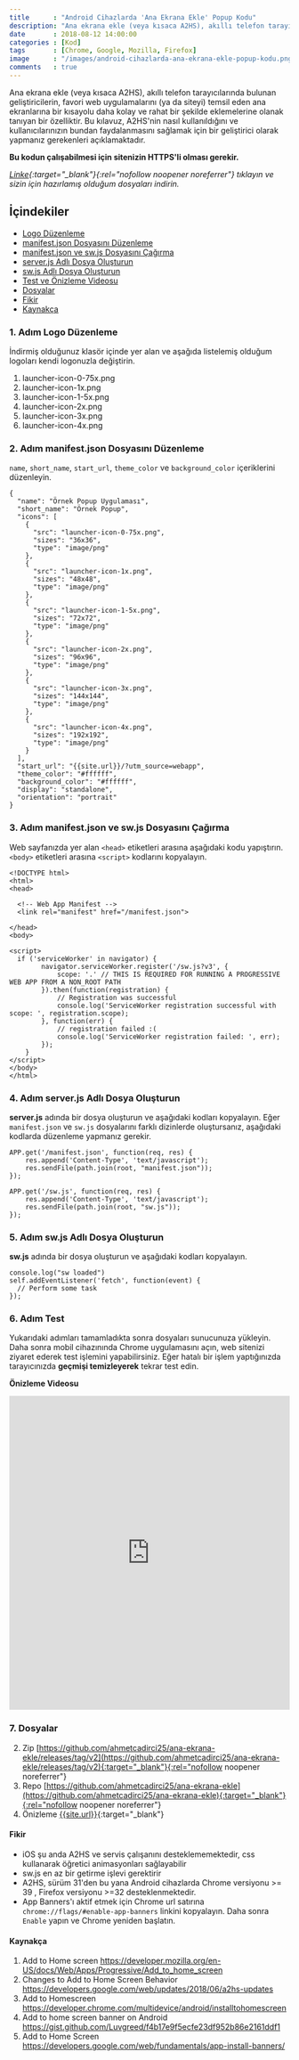 ```yaml
---
title      : "Android Cihazlarda 'Ana Ekrana Ekle' Popup Kodu"
description: "Ana ekrana ekle (veya kısaca A2HS), akıllı telefon tarayıcılarında bulunan geliştiricilerin, favori web uygulamalarını (ya da siteyi) temsil eden ana ekranlarına bir kısayolu daha kolay ve rahat bir şekilde eklemelerine olanak tanıyan bir özelliktir."
date       : 2018-08-12 14:00:00
categories : [Kod]
tags       : [Chrome, Google, Mozilla, Firefox]
image      : "/images/android-cihazlarda-ana-ekrana-ekle-popup-kodu.png"
comments   : true
---
```


Ana ekrana ekle (veya kısaca A2HS), akıllı telefon tarayıcılarında bulunan geliştiricilerin, favori web uygulamalarını (ya da siteyi) temsil eden ana ekranlarına bir kısayolu daha kolay ve rahat bir şekilde eklemelerine olanak tanıyan bir özelliktir. Bu kılavuz, A2HS'nin nasıl kullanıldığını ve kullanıcılarınızın bundan faydalanmasını sağlamak için bir geliştirici olarak yapmanız gerekenleri açıklamaktadır.

**Bu kodun çalışabilmesi için sitenizin HTTPS'li olması gerekir.**

*[Linke](https://github.com/ahmetcadirci25/ana-ekrana-ekle/releases/tag/v2){:target="_blank"}{:rel="nofollow noopener noreferrer"} tıklayın ve sizin için hazırlamış olduğum dosyaları indirin.*

## İçindekiler

- [Logo Düzenleme]({{site.url}}/2018/android-cihazlarda-ana-ekrana-ekle-popup-kodu/#1-adım-logo-düzenleme)
- [manifest.json Dosyasını Düzenleme]({{site.url}}/2018/android-cihazlarda-ana-ekrana-ekle-popup-kodu/#2-adım-manifestjson-dosyasını-düzenleme)
- [manifest.json ve sw.js Dosyasını Çağırma]({{site.url}}/2018/android-cihazlarda-ana-ekrana-ekle-popup-kodu/#3-adım-manifestjson-ve-swjs-dosyasını-çağırma)
- [server.js Adlı Dosya Oluşturun]({{site.url}}/2018/android-cihazlarda-ana-ekrana-ekle-popup-kodu/#4-adım-serverjs-adlı-dosya-oluşturun)
- [sw.js Adlı Dosya Oluşturun]({{site.url}}/2018/android-cihazlarda-ana-ekrana-ekle-popup-kodu/#5-adım-swjs-adlı-dosya-oluşturun)
- [Test ve Önizleme Videosu]({{site.url}}/2018/android-cihazlarda-ana-ekrana-ekle-popup-kodu/#6-adım-test)
- [Dosyalar]({{site.url}}/2018/android-cihazlarda-ana-ekrana-ekle-popup-kodu/#7-dosyalar)
- [Fikir]({{site.url}}/2018/android-cihazlarda-ana-ekrana-ekle-popup-kodu/#fikir)
- [Kaynakça]({{site.url}}/2018/android-cihazlarda-ana-ekrana-ekle-popup-kodu/#kaynakça)

### 1. Adım Logo Düzenleme

İndirmiş olduğunuz klasör içinde yer alan ve aşağıda listelemiş olduğum logoları kendi logonuzla değiştirin. 

1. launcher-icon-0-75x.png
2. launcher-icon-1x.png
3. launcher-icon-1-5x.png
4. launcher-icon-2x.png
5. launcher-icon-3x.png
6. launcher-icon-4x.png


### 2. Adım manifest.json Dosyasını Düzenleme

`name`, `short_name`, `start_url`, `theme_color` ve `background_color` içeriklerini düzenleyin. 

```
{
  "name": "Örnek Popup Uygulaması",
  "short_name": "Örnek Popup",
  "icons": [
    {
      "src": "launcher-icon-0-75x.png",
      "sizes": "36x36",
      "type": "image/png"
    },
    {
      "src": "launcher-icon-1x.png",
      "sizes": "48x48",
      "type": "image/png"
    },
    {
      "src": "launcher-icon-1-5x.png",
      "sizes": "72x72",
      "type": "image/png"
    },
    {
      "src": "launcher-icon-2x.png",
      "sizes": "96x96",
      "type": "image/png"
    },
    {
      "src": "launcher-icon-3x.png",
      "sizes": "144x144",
      "type": "image/png"
    },
    {
      "src": "launcher-icon-4x.png",
      "sizes": "192x192",
      "type": "image/png"
    }
  ],
  "start_url": "{{site.url}}/?utm_source=webapp",
  "theme_color": "#ffffff",
  "background_color": "#ffffff",
  "display": "standalone",
  "orientation": "portrait"
}
```

### 3. Adım manifest.json ve sw.js Dosyasını Çağırma

Web sayfanızda yer alan `<head>` etiketleri arasına aşağıdaki kodu yapıştırın.  `<body>` etiketleri arasına `<script>` kodlarını kopyalayın.

```
<!DOCTYPE html>
<html>
<head>

  <!-- Web App Manifest -->
  <link rel="manifest" href="/manifest.json">

</head>
<body>

<script>
  if ('serviceWorker' in navigator) {
        navigator.serviceWorker.register('/sw.js?v3', {
            scope: '.' // THIS IS REQUIRED FOR RUNNING A PROGRESSIVE WEB APP FROM A NON_ROOT PATH
        }).then(function(registration) {
            // Registration was successful
            console.log('ServiceWorker registration successful with scope: ', registration.scope);
        }, function(err) {
            // registration failed :(
            console.log('ServiceWorker registration failed: ', err);
        });
    }
</script>
</body>
</html>
```

### 4. Adım **server.js** Adlı Dosya Oluşturun

**server.js** adında bir dosya oluşturun ve aşağıdaki kodları kopyalayın. Eğer `manifest.json` ve `sw.js` dosyalarını farklı dizinlerde oluştursanız, aşağıdaki kodlarda düzenleme yapmanız gerekir. 

```
APP.get('/manifest.json', function(req, res) {
    res.append('Content-Type', 'text/javascript');
    res.sendFile(path.join(root, "manifest.json"));
});

APP.get('/sw.js', function(req, res) {
    res.append('Content-Type', 'text/javascript');
    res.sendFile(path.join(root, "sw.js"));
});
```

### 5. Adım **sw.js** Adlı Dosya Oluşturun

**sw.js** adında bir dosya oluşturun ve aşağıdaki kodları kopyalayın. 

```
console.log("sw loaded")
self.addEventListener('fetch', function(event) {
  // Perform some task
});
```

### 6. Adım Test

Yukarıdaki adımları tamamladıkta sonra dosyaları sunucunuza yükleyin. Daha sonra mobil cihazınında Chrome uygulamasını açın, web sitenizi ziyaret ederek test işlemini yapabilirsiniz. Eğer hatalı bir işlem yaptığınızda tarayıcınızda **geçmişi temizleyerek** tekrar test edin. 

**Önizleme Videosu**

<iframe allowFullScreen frameborder="0" height="564" mozallowfullscreen src="https://player.vimeo.com/video/284581390" webkitAllowFullScreen width="100%"></iframe>

### 7. Dosyalar

2. Zip [https://github.com/ahmetcadirci25/ana-ekrana-ekle/releases/tag/v2](https://github.com/ahmetcadirci25/ana-ekrana-ekle/releases/tag/v2){:target="_blank"}{:rel="nofollow noopener noreferrer"}
1. Repo [https://github.com/ahmetcadirci25/ana-ekrana-ekle](https://github.com/ahmetcadirci25/ana-ekrana-ekle){:target="_blank"}{:rel="nofollow noopener noreferrer"}
2. Önizleme [{{site.url}}]({{site.url}}){:target="_blank"}

#### Fikir
- iOS şu anda A2HS ve servis çalışanını desteklememektedir, css kullanarak öğretici animasyonları sağlayabilir
- sw.js en az bir getirme işlevi gerektirir
- A2HS, sürüm 31'den bu yana Android cihazlarda Chrome versiyonu >= 39 , Firefox versiyonu >=32 desteklenmektedir.
- App Banners'ı aktif etmek için Chrome url satırına `chrome://flags/#enable-app-banners` linkini kopyalayın. Daha sonra `Enable` yapın ve Chrome yeniden başlatın.

#### Kaynakça
1. Add to Home screen https://developer.mozilla.org/en-US/docs/Web/Apps/Progressive/Add_to_home_screen
2. Changes to Add to Home Screen Behavior https://developers.google.com/web/updates/2018/06/a2hs-updates
3. Add to Homescreen https://developer.chrome.com/multidevice/android/installtohomescreen
4. Add to home screen banner on Android https://gist.github.com/Luvgreed/f4b17e9f5ecfe23df952b86e2161ddf1
5. Add to Home Screen https://developers.google.com/web/fundamentals/app-install-banners/